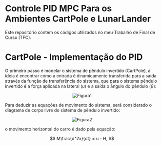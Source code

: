 # Controle PID MPC Para os Ambientes CartPole e LunarLander

 Este repositório contém os códigos utilizados no meu Trabalho de Final de Curso (TFC). 

 # CartPole - Implementação do PID

  O primeiro passo é modelar o sistema de pêndulo invertido (CartPole), a ideia é encontrar como a entrada é dinamicamente transferida para a saída através da função de transferência do sistema, que para o sistema pêndulo invertido é a força aplicada na lateral ($u$) e a saída o ângulo do pêndulo ($\theta$):

<p align="center">
  <img src="https://github.com/GabrielBuenoLeandro/Controle_PID_MPC_CartPole_e_LunarLander/assets/89855274/5b909e59-ac82-4594-8147-c86c43f08cd0" alt="Figura1">
</p>

Para deduzir as equações de movimento do sistema, será considerado o diagrama de corpo livre do sistema de pêndulo invertido:

<p align="center">
  <img src="https://github.com/GabrielBuenoLeandro/Controle_PID_MPC_CartPole_e_LunarLander/assets/89855274/b090f698-71ce-40e3-9e8a-f6f44d95741d" alt="Figura2">
</p>

o movimento horizontal do carro é dado pela equação:

$$
    M\frac{d^2x}{dt} = u - H,
$$



